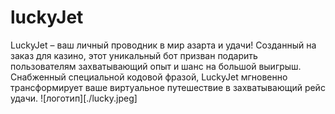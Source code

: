 # luckyJet
LuckyJet – ваш личный проводник в мир азарта и удачи! Созданный на заказ для казино, этот уникальный бот призван подарить пользователям захватывающий опыт и шанс на большой выигрыш. Снабженный специальной кодовой фразой, LuckyJet мгновенно трансформирует ваше виртуальное путешествие в захватывающий рейс удачи.
![логотип][./lucky.jpeg]
